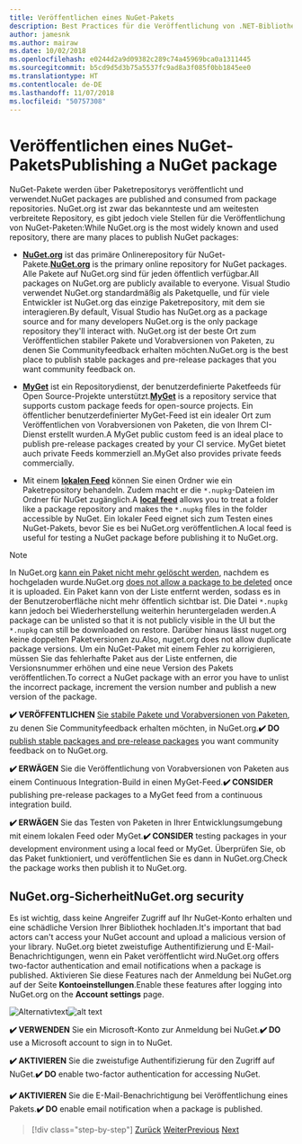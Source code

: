 ```yaml
---
title: Veröffentlichen eines NuGet-Pakets
description: Best Practices für die Veröffentlichung von .NET-Bibliotheken in NuGet.
author: jamesnk
ms.author: mairaw
ms.date: 10/02/2018
ms.openlocfilehash: e0244d2a9d09382c289c74a45969bca0a1311445
ms.sourcegitcommit: b5cd9d5d3b75a5537fc9ad8a3f085f0bb1845ee0
ms.translationtype: HT
ms.contentlocale: de-DE
ms.lasthandoff: 11/07/2018
ms.locfileid: "50757308"
---
```

# <a name="publishing-a-nuget-package"></a><span data-ttu-id="3a9e7-103">Veröffentlichen eines NuGet-Pakets</span><span class="sxs-lookup"><span data-stu-id="3a9e7-103">Publishing a NuGet package</span></span>

<span data-ttu-id="3a9e7-104">NuGet-Pakete werden über Paketrepositorys veröffentlicht und verwendet.</span><span class="sxs-lookup"><span data-stu-id="3a9e7-104">NuGet packages are published and consumed from package repositories.</span></span> <span data-ttu-id="3a9e7-105">NuGet.org ist zwar das bekannteste und am weitesten verbreitete Repository, es gibt jedoch viele Stellen für die Veröffentlichung von NuGet-Paketen:</span><span class="sxs-lookup"><span data-stu-id="3a9e7-105">While NuGet.org is the most widely known and used repository, there are many places to publish NuGet packages:</span></span>

* <span data-ttu-id="3a9e7-106">**[NuGet.org](https://www.nuget.org/)** ist das primäre Onlinerepository für NuGet-Pakete.</span><span class="sxs-lookup"><span data-stu-id="3a9e7-106">**[NuGet.org](https://www.nuget.org/)** is the primary online repository for NuGet packages.</span></span> <span data-ttu-id="3a9e7-107">Alle Pakete auf NuGet.org sind für jeden öffentlich verfügbar.</span><span class="sxs-lookup"><span data-stu-id="3a9e7-107">All packages on NuGet.org are publicly available to everyone.</span></span> <span data-ttu-id="3a9e7-108">Visual Studio verwendet NuGet.org standardmäßig als Paketquelle, und für viele Entwickler ist NuGet.org das einzige Paketrepository, mit dem sie interagieren.</span><span class="sxs-lookup"><span data-stu-id="3a9e7-108">By default, Visual Studio has NuGet.org as a package source and for many developers NuGet.org is the only package repository they'll interact with.</span></span> <span data-ttu-id="3a9e7-109">NuGet.org ist der beste Ort zum Veröffentlichen stabiler Pakete und Vorabversionen von Paketen, zu denen Sie Communityfeedback erhalten möchten.</span><span class="sxs-lookup"><span data-stu-id="3a9e7-109">NuGet.org is the best place to publish stable packages and pre-release packages that you want community feedback on.</span></span>

* <span data-ttu-id="3a9e7-110">**[MyGet](https://myget.org/)** ist ein Repositorydienst, der benutzerdefinierte Paketfeeds für Open Source-Projekte unterstützt.</span><span class="sxs-lookup"><span data-stu-id="3a9e7-110">**[MyGet](https://myget.org/)** is a repository service that supports custom package feeds for open-source projects.</span></span> <span data-ttu-id="3a9e7-111">Ein öffentlicher benutzerdefinierter MyGet-Feed ist ein idealer Ort zum Veröffentlichen von Vorabversionen von Paketen, die von Ihrem CI-Dienst erstellt wurden.</span><span class="sxs-lookup"><span data-stu-id="3a9e7-111">A MyGet public custom feed is an ideal place to publish pre-release packages created by your CI service.</span></span> <span data-ttu-id="3a9e7-112">MyGet bietet auch private Feeds kommerziell an.</span><span class="sxs-lookup"><span data-stu-id="3a9e7-112">MyGet also provides private feeds commercially.</span></span>

* <span data-ttu-id="3a9e7-113">Mit einem **[lokalen Feed](/nuget/hosting-packages/local-feeds)** können Sie einen Ordner wie ein Paketrepository behandeln. Zudem macht er die `*.nupkg`-Dateien im Ordner für NuGet zugänglich.</span><span class="sxs-lookup"><span data-stu-id="3a9e7-113">A **[local feed](/nuget/hosting-packages/local-feeds)** allows you to treat a folder like a package repository and makes the `*.nupkg` files in the folder accessible by NuGet.</span></span> <span data-ttu-id="3a9e7-114">Ein lokaler Feed eignet sich zum Testen eines NuGet-Pakets, bevor Sie es bei NuGet.org veröffentlichen.</span><span class="sxs-lookup"><span data-stu-id="3a9e7-114">A local feed is useful for testing a NuGet package before publishing it to NuGet.org.</span></span>

> [!NOTE]
> <span data-ttu-id="3a9e7-115">In NuGet.org [kann ein Paket nicht mehr gelöscht werden](/nuget/policies/deleting-packages), nachdem es hochgeladen wurde.</span><span class="sxs-lookup"><span data-stu-id="3a9e7-115">NuGet.org [does not allow a package to be deleted](/nuget/policies/deleting-packages) once it is uploaded.</span></span> <span data-ttu-id="3a9e7-116">Ein Paket kann von der Liste entfernt werden, sodass es in der Benutzeroberfläche nicht mehr öffentlich sichtbar ist. Die Datei `*.nupkg` kann jedoch bei Wiederherstellung weiterhin heruntergeladen werden.</span><span class="sxs-lookup"><span data-stu-id="3a9e7-116">A package can be unlisted so that it is not publicly visible in the UI but the `*.nupkg` can still be downloaded on restore.</span></span> <span data-ttu-id="3a9e7-117">Darüber hinaus lässt nuget.org keine doppelten Paketversionen zu.</span><span class="sxs-lookup"><span data-stu-id="3a9e7-117">Also, nuget.org does not allow duplicate package versions.</span></span> <span data-ttu-id="3a9e7-118">Um ein NuGet-Paket mit einem Fehler zu korrigieren, müssen Sie das fehlerhafte Paket aus der Liste entfernen, die Versionsnummer erhöhen und eine neue Version des Pakets veröffentlichen.</span><span class="sxs-lookup"><span data-stu-id="3a9e7-118">To correct a NuGet package with an error you have to unlist the incorrect package, increment the version number and publish a new version of the package.</span></span>

<span data-ttu-id="3a9e7-119">**✔️ VERÖFFENTLICHEN** [Sie stabile Pakete und Vorabversionen von Paketen](/nuget/create-packages/publish-a-package), zu denen Sie Communityfeedback erhalten möchten, in NuGet.org.</span><span class="sxs-lookup"><span data-stu-id="3a9e7-119">**✔️ DO** [publish stable packages and pre-release packages](/nuget/create-packages/publish-a-package) you want community feedback on to NuGet.org.</span></span>

<span data-ttu-id="3a9e7-120">**✔️ ERWÄGEN** Sie die Veröffentlichung von Vorabversionen von Paketen aus einem Continuous Integration-Build in einen MyGet-Feed.</span><span class="sxs-lookup"><span data-stu-id="3a9e7-120">**✔️ CONSIDER** publishing pre-release packages to a MyGet feed from a continuous integration build.</span></span>

<span data-ttu-id="3a9e7-121">**✔️ ERWÄGEN** Sie das Testen von Paketen in Ihrer Entwicklungsumgebung mit einem lokalen Feed oder MyGet.</span><span class="sxs-lookup"><span data-stu-id="3a9e7-121">**✔️ CONSIDER** testing packages in your development environment using a local feed or MyGet.</span></span> <span data-ttu-id="3a9e7-122">Überprüfen Sie, ob das Paket funktioniert, und veröffentlichen Sie es dann in NuGet.org.</span><span class="sxs-lookup"><span data-stu-id="3a9e7-122">Check the package works then publish it to NuGet.org.</span></span>

## <a name="nugetorg-security"></a><span data-ttu-id="3a9e7-123">NuGet.org-Sicherheit</span><span class="sxs-lookup"><span data-stu-id="3a9e7-123">NuGet.org security</span></span>

<span data-ttu-id="3a9e7-124">Es ist wichtig, dass keine Angreifer Zugriff auf Ihr NuGet-Konto erhalten und eine schädliche Version Ihrer Bibliothek hochladen.</span><span class="sxs-lookup"><span data-stu-id="3a9e7-124">It's important that bad actors can't access your NuGet account and upload a malicious version of your library.</span></span> <span data-ttu-id="3a9e7-125">NuGet.org bietet zweistufige Authentifizierung und E-Mail-Benachrichtigungen, wenn ein Paket veröffentlicht wird.</span><span class="sxs-lookup"><span data-stu-id="3a9e7-125">NuGet.org offers two-factor authentication and email notifications when a package is published.</span></span> <span data-ttu-id="3a9e7-126">Aktivieren Sie diese Features nach der Anmeldung bei NuGet.org auf der Seite **Kontoeinstellungen**.</span><span class="sxs-lookup"><span data-stu-id="3a9e7-126">Enable these features after logging into NuGet.org on the **Account settings** page.</span></span>

<span data-ttu-id="3a9e7-127">![Alternativtext](./media/publish-nuget-package/nuget-2fa.png "NuGet-Kontosicherheit")</span><span class="sxs-lookup"><span data-stu-id="3a9e7-127">![alt text](./media/publish-nuget-package/nuget-2fa.png "NuGet Account Security")</span></span>

<span data-ttu-id="3a9e7-128">**✔️ VERWENDEN️** Sie ein Microsoft-Konto zur Anmeldung bei NuGet.</span><span class="sxs-lookup"><span data-stu-id="3a9e7-128">**✔️ DO** use a Microsoft account to sign in to NuGet.</span></span>

<span data-ttu-id="3a9e7-129">**✔️ AKTIVIEREN** Sie die zweistufige Authentifizierung für den Zugriff auf NuGet.</span><span class="sxs-lookup"><span data-stu-id="3a9e7-129">**✔️ DO** enable two-factor authentication for accessing NuGet.</span></span>

<span data-ttu-id="3a9e7-130">**✔️ AKTIVIEREN️** Sie die E-Mail-Benachrichtigung bei Veröffentlichung eines Pakets.</span><span class="sxs-lookup"><span data-stu-id="3a9e7-130">**✔️ DO** enable email notification when a package is published.</span></span>

>[!div class="step-by-step"]
<span data-ttu-id="3a9e7-131">[Zurück](./sourcelink.md)
[Weiter](./versioning.md)</span><span class="sxs-lookup"><span data-stu-id="3a9e7-131">[Previous](./sourcelink.md)
[Next](./versioning.md)</span></span>
